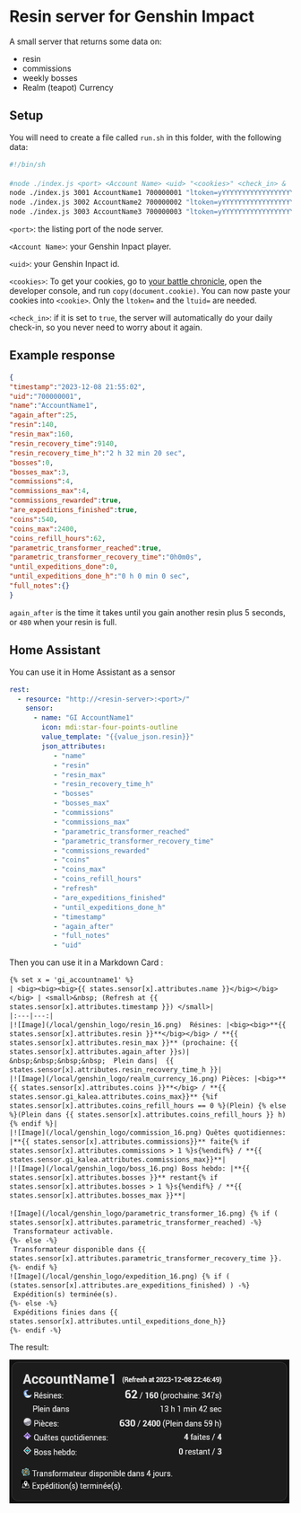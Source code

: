# Resin server for Genshin Impact

A small server that returns some data on:
- resin
- commissions
- weekly bosses
- Realm (teapot) Currency

## Setup

You will need to create a file called `run.sh` in this folder, with the following data:
```bash
#!/bin/sh

#node ./index.js <port> <Account Name> <uid> "<cookies>" <check_in> & 
node ./index.js 3001 AccountName1 700000001 "ltoken=yYYYYYYYYYYYYYYYYYYYYYYYYYYYYYYYYYYYYYYY; ltuid=xxxxxxxxx;" false &
node ./index.js 3002 AccountName2 700000002 "ltoken=yYYYYYYYYYYYYYYYYYYYYYYYYYYYYYYYYYYYYYYY; ltuid=xxxxxxxxx;" false &
node ./index.js 3003 AccountName3 700000003 "ltoken=yYYYYYYYYYYYYYYYYYYYYYYYYYYYYYYYYYYYYYYY; ltuid=xxxxxxxxx;" false &

```

`<port>`: the listing port of the node server.

`<Account Name>`: your Genshin Inpact player.

`<uid>`: your Genshin Inpact id.

`<cookies>`: To get your cookies, go to [your battle chronicle][bc], open the developer console, and run `copy(document.cookie)`. You can now paste your cookies into `<cookie>`. Only the `ltoken=` and the `ltuid=` are needed.

`<check_in>`: if it is set to `true`, the server will automatically do your daily check-in, so you never need to worry about it again.

## Example response
```json
{
"timestamp":"2023-12-08 21:55:02",
"uid":"700000001",
"name":"AccountName1",
"again_after":25,
"resin":140,
"resin_max":160,
"resin_recovery_time":9140,
"resin_recovery_time_h":"2 h 32 min 20 sec",
"bosses":0,
"bosses_max":3,
"commissions":4,
"commissions_max":4,
"commissions_rewarded":true,
"are_expeditions_finished":true,
"coins":540,
"coins_max":2400,
"coins_refill_hours":62,
"parametric_transformer_reached":true,
"parametric_transformer_recovery_time":"0h0m0s",
"until_expeditions_done":0,
"until_expeditions_done_h":"0 h 0 min 0 sec",
"full_notes":{}
}
```

`again_after` is the time it takes until you gain another resin plus 5 seconds, or `480` when your resin is full.


## Home Assistant
You can use it in Home Assistant as a sensor
```yaml
rest:
  - resource: "http://<resin-server>:<port>/"
    sensor:
      - name: "GI AccountName1"
        icon: mdi:star-four-points-outline
        value_template: "{{value_json.resin}}" 
        json_attributes:
           - "name"
           - "resin"
           - "resin_max"
           - "resin_recovery_time_h"
           - "bosses"
           - "bosses_max"
           - "commissions"
           - "commissions_max"
           - "parametric_transformer_reached"
           - "parametric_transformer_recovery_time"
           - "commissions_rewarded"
           - "coins"
           - "coins_max"
           - "coins_refill_hours"
           - "refresh"
           - "are_expeditions_finished"
           - "until_expeditions_done_h"
           - "timestamp"
           - "again_after"
           - "full_notes"
           - "uid"
```

Then you can use it in a Markdown Card :
```
{% set x = 'gi_accountname1' %}
| <big><big><big>{{ states.sensor[x].attributes.name }}</big></big></big> | <small>&nbsp; (Refresh at {{ states.sensor[x].attributes.timestamp }}) </small>|
|:---|---:|
|![Image](/local/genshin_logo/resin_16.png)  Résines: |<big><big>**{{ states.sensor[x].attributes.resin }}**</big></big> / **{{ states.sensor[x].attributes.resin_max }}** (prochaine: {{ states.sensor[x].attributes.again_after }}s)|
&nbsp;&nbsp;&nbsp;&nbsp;  Plein dans|  {{ states.sensor[x].attributes.resin_recovery_time_h }}|
|![Image](/local/genshin_logo/realm_currency_16.png) Pièces: |<big>**{{ states.sensor[x].attributes.coins }}**</big> / **{{ states.sensor.gi_kalea.attributes.coins_max}}** {%if states.sensor[x].attributes.coins_refill_hours == 0 %}(Plein) {% else %}(Plein dans {{ states.sensor[x].attributes.coins_refill_hours }} h) {% endif %}|
|![Image](/local/genshin_logo/commission_16.png) Quêtes quotidiennes: |**{{ states.sensor[x].attributes.commissions}}** faite{% if states.sensor[x].attributes.commissions > 1 %}s{%endif%} / **{{ states.sensor.gi_kalea.attributes.commissions_max}}**|
|![Image](/local/genshin_logo/boss_16.png) Boss hebdo: |**{{ states.sensor[x].attributes.bosses }}** restant{% if states.sensor[x].attributes.bosses > 1 %}s{%endif%} / **{{ states.sensor[x].attributes.bosses_max }}**|

![Image](/local/genshin_logo/parametric_transformer_16.png) {% if ( states.sensor[x].attributes.parametric_transformer_reached) -%}
 Transformateur activable.
{%- else -%}
 Transformateur disponible dans {{ states.sensor[x].attributes.parametric_transformer_recovery_time }}.
{%- endif %}
![Image](/local/genshin_logo/expedition_16.png) {% if ( (states.sensor[x].attributes.are_expeditions_finished) ) -%}
 Expédition(s) terminée(s).
{%- else -%}
 Expéditions finies dans {{ states.sensor[x].attributes.until_expeditions_done_h}} 
{%- endif -%}
```

The result:

![Markdown Card](MarkdownCard.png "the Markdown Card")

[bc]: https://act.hoyolab.com/app/community-game-records-sea/index.html#/ys
